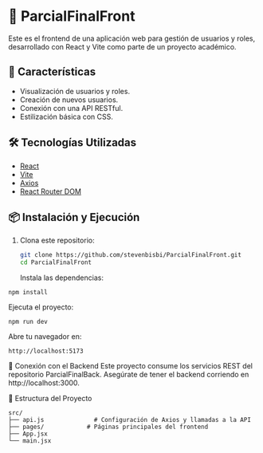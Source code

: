 # 🎨 ParcialFinalFront

Este es el frontend de una aplicación web para gestión de usuarios y roles, desarrollado con React y Vite como parte de un proyecto académico.

## 🚀 Características

- Visualización de usuarios y roles.
- Creación de nuevos usuarios.
- Conexión con una API RESTful.
- Estilización básica con CSS.

## 🛠️ Tecnologías Utilizadas

- [React](https://reactjs.org/)
- [Vite](https://vitejs.dev/)
- [Axios](https://axios-http.com/)
- [React Router DOM](https://reactrouter.com/en/main)

## 📦 Instalación y Ejecución

1. Clona este repositorio:

   ```bash
   git clone https://github.com/stevenbisbi/ParcialFinalFront.git
   cd ParcialFinalFront
   ```

   Instala las dependencias:

```
npm install
```
Ejecuta el proyecto:

```
npm run dev
```
Abre tu navegador en:

```
http://localhost:5173
```

🔗 Conexión con el Backend
Este proyecto consume los servicios REST del repositorio ParcialFinalBack. Asegúrate de tener el backend corriendo en http://localhost:3000.

📁 Estructura del Proyecto
```
src/
├── api.js              # Configuración de Axios y llamadas a la API
├── pages/            # Páginas principales del frontend
├── App.jsx
└── main.jsx

```

